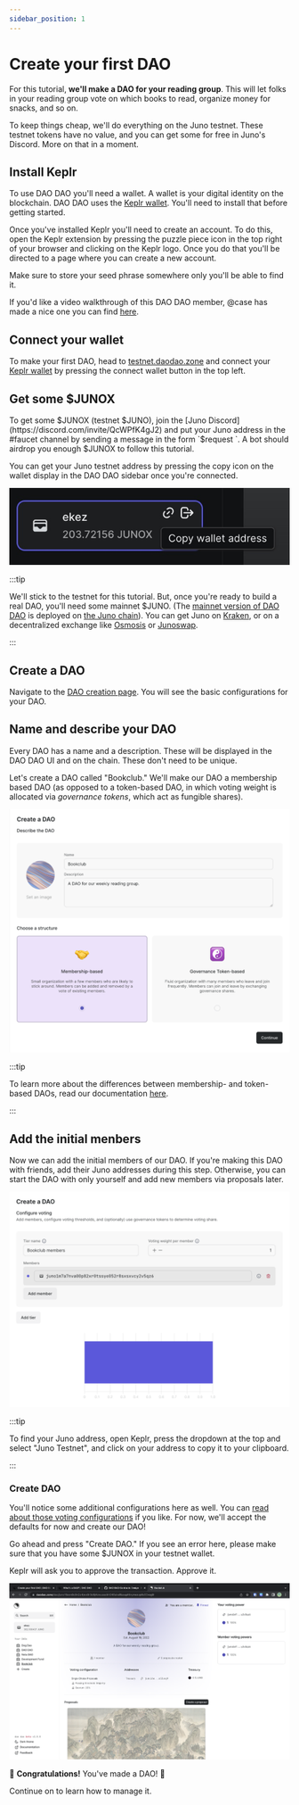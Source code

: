 ```yaml
---
sidebar_position: 1
---
```


# Create your first DAO

For this tutorial, **we'll make a DAO for your reading group**. This
will let folks in your reading group vote on which books to read,
organize money for snacks, and so on.

To keep things cheap, we'll do everything on the Juno testnet. These
testnet tokens have no value, and you can get some for free in Juno's
Discord. More on that in a moment.

## Install Keplr

To use DAO DAO you'll need a wallet. A wallet is your digital identity
on the blockchain. DAO DAO uses the [Keplr
wallet](https://wallet.keplr.app/). You'll need to install that before
getting started.

Once you've installed Keplr you'll need to create an account. To do
this, open the Keplr extension by pressing the puzzle piece icon in the
top right of your browser and clicking on the Keplr logo. Once you do
that you'll be directed to a page where you can create a new account.

Make sure to store your seed phrase somewhere only you'll be able to
find it.

If you'd like a video walkthrough of this DAO DAO member, @case has
made a nice one you can find
[here](https://www.youtube.com/watch?v=jN-ns9lu6O0).

## Connect your wallet

To make your first DAO, head to
[testnet.daodao.zone](https://testnet.daodao.zone/) and connect your
[Keplr wallet](https://wallet.keplr.app/) by pressing the connect
wallet button in the top left.

## Get some $JUNOX

To get some $JUNOX (testnet $JUNO), join the [Juno
Discord](https://discord.com/invite/QcWPfK4gJ2) and put your Juno
address in the #faucet channel by sending a message in the form
`$request <your address>`. A bot should airdrop you enough $JUNOX to
follow this tutorial.

You can get your Juno testnet address by pressing the copy icon on the
wallet display in the DAO DAO sidebar once you're connected.

![](/static/img/copy-wallet.jpg)

:::tip

We'll stick to the testnet for this tutorial. But, once you're ready
to build a real DAO, you'll need some mainnet $JUNO. (The [mainnet
version of DAO DAO](https://daodao.zone) is deployed on [the Juno
chain](/docs/more-info/what-is-juno.md)). You can get Juno on
[Kraken](https://kraken.com), or on a decentralized exchange like
[Osmosis](https://osmosis.zone) or [Junoswap](https://junoswap.com).

:::

## Create a DAO

Navigate to the [DAO creation page](https://daodao.zone/dao/create).
You will see the basic configurations for your DAO.

## Name and describe your DAO

Every DAO has a name and a description. These will be displayed in the
DAO DAO UI and on the chain. These don't need to be unique.

Let's create a DAO called "Bookclub." We'll make our DAO a membership
based DAO (as opposed to a token-based DAO, in which voting weight is
allocated via _governance tokens_, which act as fungible shares).

![](/static/img/quickstart/create-dao-title.png)

:::tip

To learn more about the differences between membership- and
token-based DAOs, read our documentation
[here](/docs/introduction/what-is-dao.md#non-token-based-daos).

:::

## Add the initial menbers

Now we can add the initial members of our DAO. If you're making this
DAO with friends, add their Juno addresses during this
step. Otherwise, you can start the DAO with only yourself and add new
members via proposals later.

![](/static/img/quickstart/member-weights.png)

:::tip

To find your Juno address, open Keplr, press the dropdown at the top
and select "Juno Testnet", and click on your address to copy it to
your clipboard.

:::

### Create DAO

You'll notice some additional configurations here as well. You can
[read about those voting configurations](/docs/voting-config) if you
like. For now, we'll accept the defaults for now and create our DAO!

Go ahead and press "Create DAO." If you see an error here, please make sure that you have some
$JUNOX in your testnet wallet.

Keplr will ask you to approve the transaction. Approve it.

![](/static/img/quickstart/create-dao-done.png)

🎉 **Congratulations!** You've made a DAO! 🎉

Continue on to learn how to manage it.
